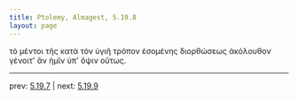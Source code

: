 ```yaml
---
title: Ptolemy, Almagest, 5.19.8
layout: page
---
```


τὸ μέντοι τῆς κατὰ τὸν ὑγιῆ τρόπον ἐσομένης διορθώσεως ἀκόλουθον γένοιτ' ἂν ἡμῖν ὑπ' ὄψιν οὕτως. 

---

prev: [5.19.7](../5.19.7/) | next: [5.19.9](../5.19.9/)

